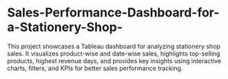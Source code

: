 # Sales-Performance-Dashboard-for-a-Stationery-Shop-
This project showcases a Tableau dashboard for analyzing stationery shop sales. It visualizes product-wise and date-wise sales, highlights top-selling products, highest revenue days, and provides key insights using interactive charts, filters, and KPIs for better sales performance tracking.
